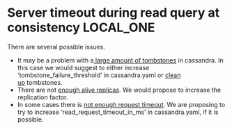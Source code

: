 # Server timeout during read query at consistency LOCAL_ONE

There are several possible issues.

* It may be a problem with a[ large amount of tombstones](<https://support.datastax.com/hc/en-us/articles/204612559-ReadTimeoutException-seen-when-using-the-java-driver-caused-by-excessive-tombstones> "target=\"\_blank\"") in cassandra. In this case we would suggest to either increase ‘tombstone\_failure\_threshold’ in cassandra.yaml or [clean up](<https://stackoverflow.com/questions/27566615/can-i-force-cleanup-of-old-tombstones> "target=\"\_blank\"") tombstones.
* There are not [enough alive replicas](<https://stackoverflow.com/questions/38231621/cassandra-operation-timed-out> "target=\"\_blank\""). We would propose to increase the replication factor.
* In some cases there is [not enough request timeout](<https://stackoverflow.com/questions/38231621/cassandra-operation-timed-out> "target=\"\_blank\""). We are proposing to try to increase ‘read\_request\_timeout\_in\_ms’ in cassandra.yaml, if it is possible.

&nbsp;

